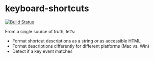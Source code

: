 # keyboard-shortcuts

[![Build Status](https://travis-ci.org/alanhogan/keyboard-shortcuts.svg?branch=master)](https://travis-ci.org/alanhogan/keyboard-shortcuts)

From a single source of truth, let’s:

- Format shortcut descriptions as a string *or* as accessible HTML
- Format descriptions differently for different platforms (Mac vs. Win)
- Detect if a key event matches
